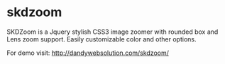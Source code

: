 skdzoom
=========

SKDZoom is a Jquery stylish CSS3 image zoomer with rounded box and Lens zoom support. Easily customizable color and other options. 

For demo visit: http://dandywebsolution.com/skdzoom/
